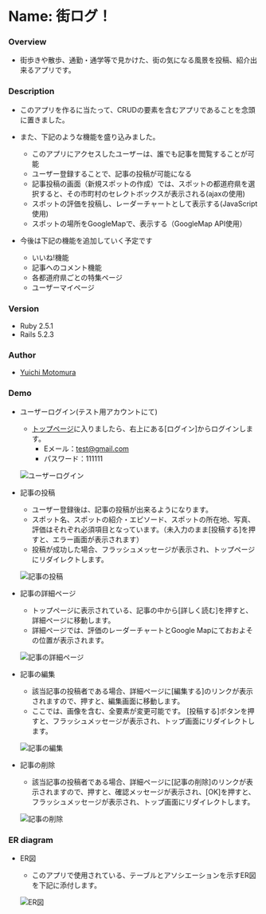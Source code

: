 # Name: 街ログ！

### Overview
- 街歩きや散歩、通勤・通学等で見かけた、街の気になる風景を投稿、紹介出来るアプリです。

### Description
- このアプリを作るに当たって、CRUDの要素を含むアプリであることを念頭に置きました。
- また、下記のような機能を盛り込みました。
  - このアプリにアクセスしたユーザーは、誰でも記事を閲覧することが可能
  - ユーザー登録することで、記事の投稿が可能になる
  - 記事投稿の画面（新規スポットの作成）では、スポットの都道府県を選択すると、その市町村のセレクトボックスが表示される(ajaxの使用)
  - スポットの評価を投稿し、レーダーチャートとして表示する(JavaScript使用)
  - スポットの場所をGoogleMapで、表示する（GoogleMap API使用）

- 今後は下記の機能を追加していく予定です
  - いいね!機能
  - 記事へのコメント機能
  - 各都道府県ごとの特集ページ
  - ユーザーマイページ
  

### Version
- Ruby 2.5.1
- Rails 5.2.3

### Author
- [Yuichi Motomura](https://github.com/YuichiMotomura)

### Demo
- ユーザーログイン(テスト用アカウントにて)

  - [トップページ](http://3.114.187.95/)に入りましたら、右上にある[ログイン]からログインします。
    - Eメール：test@gmail.com
    - パスワード：111111

  ![ユーザーログイン](https://raw.githubusercontent.com/wiki/YuichiMotomura/portfolio/images/user_register1210.gif)

- 記事の投稿

  - ユーザー登録後は、記事の投稿が出来るようになります。
  - スポット名、スポットの紹介・エピソード、スポットの所在地、写真、評価はそれぞれ必須項目となっています。（未入力のまま[投稿する]を押すと、エラー画面が表示されます）
  - 投稿が成功した場合、フラッシュメッセージが表示され、トップページにリダイレクトします。

  ![記事の投稿](https://raw.githubusercontent.com/wiki/YuichiMotomura/portfolio/images/create1210.gif)

- 記事の詳細ページ

  - トップページに表示されている、記事の中から[詳しく読む]を押すと、詳細ページに移動します。
  - 詳細ページでは、評価のレーダーチャートとGoogle Mapにておおよその位置が表示されます。

  ![記事の詳細ページ](https://raw.githubusercontent.com/wiki/YuichiMotomura/portfolio/images/show1210.gif)

- 記事の編集

  - 該当記事の投稿者である場合、詳細ページに[編集する]のリンクが表示されますので、押すと、編集画面に移動します。
  - ここでは、画像を含む、全要素が変更可能です。
  [投稿する]ボタンを押すと、フラッシュメッセージが表示され、トップ画面にリダイレクトします。

  ![記事の編集](https://raw.githubusercontent.com/wiki/YuichiMotomura/portfolio/images/edit1210.gif)

- 記事の削除
  
  - 該当記事の投稿者である場合、詳細ページに[記事の削除]のリンクが表示されますので、押すと、確認メッセージが表示され、[OK]を押すと、フラッシュメッセージが表示され、トップ画面にリダイレクトします。

  ![記事の削除](https://raw.githubusercontent.com/wiki/YuichiMotomura/portfolio/images/delete.gif)


### ER diagram
- ER図

  - このアプリで使用されている、テーブルとアソシエーションを示すER図を下記に添付します。

  ![ER図](https://raw.githubusercontent.com/wiki/YuichiMotomura/portfolio/images/2019-11-12%2022.44.58.png)


